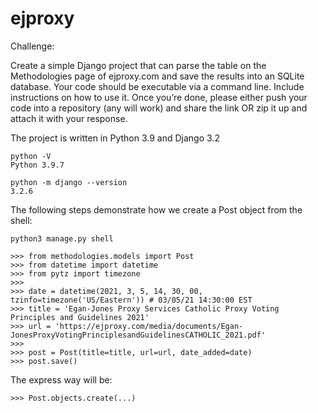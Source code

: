 # ejproxy
Challenge:

Create a simple Django project that can parse the table on the Methodologies page of ejproxy.com and save the results into an SQLite database.
Your code should be executable via a command line. Include instructions on how to use it.
Once you’re done, please either push your code into a repository (any will work) and share the link OR zip it up and attach it with your response.

The project is written in Python 3.9 and Django 3.2

    python -V
    Python 3.9.7
    
    python -m django --version
    3.2.6

The following steps demonstrate how we create a Post object from the shell:

    python3 manage.py shell

    >>> from methodologies.models import Post
    >>> from datetime import datetime
    >>> from pytz import timezone
    >>>
    >>> date = datetime(2021, 3, 5, 14, 30, 00, tzinfo=timezone('US/Eastern')) # 03/05/21 14:30:00 EST
    >>> title = 'Egan-Jones Proxy Services Catholic Proxy Voting Principles and Guidelines 2021'
    >>> url = 'https://ejproxy.com/media/documents/Egan-JonesProxyVotingPrinciplesandGuidelinesCATHOLIC_2021.pdf'
    >>>
    >>> post = Post(title=title, url=url, date_added=date)
    >>> post.save()

The express way will be:

    >>> Post.objects.create(...)

